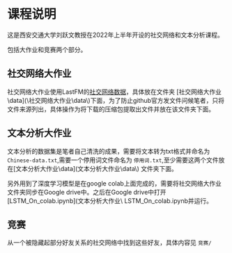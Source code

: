 # 课程说明

这是西安交通大学刘跃文教授在2022年上半年开设的社交网络和文本分析课程。

包括大作业和竞赛两个部分。

## 社交网络大作业

社交网络大作业使用LastFM的[社交网络数据](http://snap.stanford.edu/data/feather-lastfm-social.html)，具体放在文件夹 [社交网络大作业\data\](\社交网络大作业\data\\)下面，为了防止github官方发文件问候笔者，只将文件来源列出，具体操作为将下载的压缩包提取出文件并放在该文件夹下面。

## 文本分析大作业

文本分析的数据集是笔者自己清洗的成果，需要将文本转为txt格式并命名为 `Chinese-data.txt`,需要一个停用词文件命名为 `停用词.txt`,至少需要这两个文件放在[文本分析大作业\data\](文本分析大作业\data\\\) 文件夹下面。

另外用到了深度学习模型是在google colab上面完成的，需要将社交网络大作业文件夹同步在Google drive中。之后在Google drive中打开[LSTM_On_colab.ipynb](文本分析大作业\ LSTM_On_colab.ipynb并运行。

## 竞赛

从一个被隐藏起部分好友关系的社交网络中找到这些好友，具体内容见 `竞赛/`
